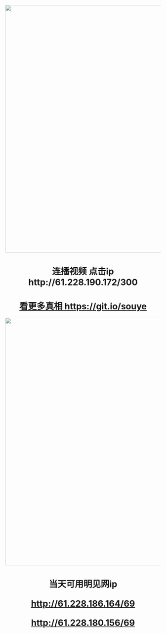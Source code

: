 <div align="center"><a href="http://61.228.190.172/300"><IMG SRC="https://github.com/gofanben/gm/blob/master/img-2/swspip.jpg" width=800></a>
<h1>连播视频 点击ip http://61.228.190.172/300</h1>
 

<div align=center><h1><a href=https://git.io/souye>看更多真相 https://git.io/souye</h1></a></div>

<div align="center"><a href="http://61.228.186.164/69"><IMG SRC="https://github.com/gofanben/gm/blob/master/img-2/minjen.jpg" width=800></a>
<h1>当天可用明见网ip 

http://61.228.186.164/69

http://61.228.180.156/69</h1>
 

